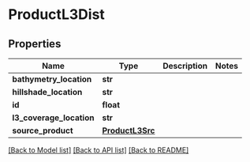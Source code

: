 # ProductL3Dist

## Properties
Name | Type | Description | Notes
------------ | ------------- | ------------- | -------------
**bathymetry_location** | **str** |  | 
**hillshade_location** | **str** |  | 
**id** | **float** |  | 
**l3_coverage_location** | **str** |  | 
**source_product** | [**ProductL3Src**](ProductL3Src.md) |  | 

[[Back to Model list]](../README.md#documentation-for-models) [[Back to API list]](../README.md#documentation-for-api-endpoints) [[Back to README]](../README.md)


